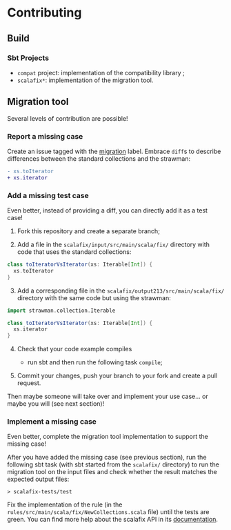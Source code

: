 # Contributing

## Build

### Sbt Projects

- `compat` project: implementation of the compatibility library ;
- `scalafix*`: implementation of the migration tool.

## Migration tool

Several levels of contribution are possible!

### Report a missing case

Create an issue tagged with the
[migration](https://github.com/scala/collection-strawman/labels/migration) label.
Embrace `diff`s to describe differences between the standard collections and
the strawman:

~~~ diff
- xs.toIterator
+ xs.iterator
~~~

### Add a missing test case

Even better, instead of providing a diff, you can directly add it as a test case!

1. Fork this repository and create a separate branch;

2. Add a file in the `scalafix/input/src/main/scala/fix/` directory with code
   that uses the standard collections:

~~~ scala
class toIteratorVsIterator(xs: Iterable[Int]) {
  xs.toIterator
}
~~~

3. Add a corresponding file in the `scalafix/output213/src/main/scala/fix/` directory
   with the same code but using the strawman:

~~~ scala
import strawman.collection.Iterable

class toIteratorVsIterator(xs: Iterable[Int]) {
  xs.iterator
}
~~~

4. Check that your code example compiles
    - run sbt
      and then run the following task `compile`;

5. Commit your changes, push your branch to your fork and create a pull request.

Then maybe someone will take over and implement your use case… or maybe you will
(see next section)!

### Implement a missing case

Even better, complete the migration tool implementation to support the missing case!

After you have added the missing case (see previous section), run the following
sbt task (with sbt started from the `scalafix/` directory) to run the
migration tool on the input files and check whether the result matches the
expected output files:

~~~
> scalafix-tests/test
~~~

Fix the implementation of the rule (in the
`rules/src/main/scala/fix/NewCollections.scala` file) until the
tests are green. You can find more help about the scalafix API in its
[documentation](https://scalacenter.github.io/scalafix/docs/rule-authors/setup).
